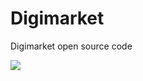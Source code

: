 # Digimarket
Digimarket open source code

![](https://github.com/Digimarket-open-source/Digimarket/blob/main/Enabling_Proxy.png) 
